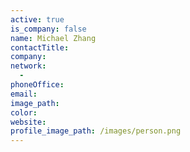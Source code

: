 ```yaml
---
active: true
is_company: false
name: Michael Zhang
contactTitle:
company:
network:
  -
phoneOffice:
email:
image_path:
color:
website:
profile_image_path: /images/person.png
---
```

